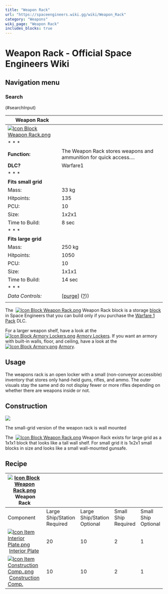 ```yaml
---
title: "Weapon Rack"
url: "https://spaceengineers.wiki.gg/wiki/Weapon_Rack"
category: "Weapons"
wiki_page: "Weapon Rack"
includes_blocks: true
---
```


# Weapon Rack - Official Space Engineers Wiki

## Navigation menu

### Search

(#searchInput)

| Weapon Rack |     |
| --- | --- |
| [![Icon Block Weapon Rack.png](https://spaceengineers.wiki.gg/images/4/4d/Icon_Block_Weapon_Rack.png?7f016f)](https://spaceengineers.wiki.gg/wiki/File:Icon_Block_Weapon_Rack.png) |     |
| * * * |     |
| **Function:** | The Weapon Rack stores weapons and ammunition for quick access.... |
| **DLC?** | Warfare1 |
| * * * |     |
| **Fits small grid** |     |
| Mass: | 33 kg |
| Hitpoints: | 135 |
| PCU: | 10  |
| Size: | 1x2x1 |
| Time to Build: | 8 sec |
| * * * |     |
| **Fits large grid** |     |
| Mass: | 250 kg |
| Hitpoints: | 1050 |
| PCU: | 10  |
| Size: | 1x1x1 |
| Time to Build: | 14 sec |
| * * * |     |
| _Data Controls:_ | \[[purge](https://spaceengineers.wiki.gg/wiki/Weapon_Rack?action=purge)\] ([?](https://spaceengineers.wiki.gg/wiki/Template:Info_Block))) |
|     |     |

The  [![Icon Block Weapon Rack.png](https://spaceengineers.wiki.gg/images/thumb/4/4d/Icon_Block_Weapon_Rack.png/21px-Icon_Block_Weapon_Rack.png?7f016f)](https://spaceengineers.wiki.gg/wiki/Weapon_Rack "Weapon Rack") Weapon Rack block is a storage [block](https://spaceengineers.wiki.gg/wiki/Block "Block") in Space Engineers that you can build only if you purchase the [Warfare 1 Pack](https://spaceengineers.wiki.gg/wiki/Warfare_1_Pack "Warfare 1 Pack") DLC.

For a larger weapon shelf, have a look at the  [![Icon Block Armory Lockers.png](https://spaceengineers.wiki.gg/images/thumb/3/3e/Icon_Block_Armory_Lockers.png/21px-Icon_Block_Armory_Lockers.png?4ce5a8)](https://spaceengineers.wiki.gg/wiki/Armory_Lockers "Armory Lockers") [Armory Lockers](https://spaceengineers.wiki.gg/wiki/Armory_Lockers "Armory Lockers"). If you want an armory with built-in walls, floor, and ceiling, have a look at the  [![Icon Block Armory.png](https://spaceengineers.wiki.gg/images/thumb/d/de/Icon_Block_Armory.png/21px-Icon_Block_Armory.png?59b10c)](https://spaceengineers.wiki.gg/wiki/Armory "Armory") [Armory](https://spaceengineers.wiki.gg/wiki/Armory "Armory").

## Usage

The weapons rack is an open locker with a small (non-conveyor accessible) inventory that stores only hand-held guns, rifles, and ammo. The outer visuals stay the same and do not display fewer or more rifles depending on whether there are weapons inside or not.

## Construction

[![](https://spaceengineers.wiki.gg/images/c/cc/Small_wall-mounted_weapon_rack.png?dd818c)](https://spaceengineers.wiki.gg/wiki/File:Small_wall-mounted_weapon_rack.png)

The small-grid version of the weapon rack is wall mounted

The  [![Icon Block Weapon Rack.png](https://spaceengineers.wiki.gg/images/thumb/4/4d/Icon_Block_Weapon_Rack.png/21px-Icon_Block_Weapon_Rack.png?7f016f)](https://spaceengineers.wiki.gg/wiki/Weapon_Rack "Weapon Rack") Weapon Rack exists for large grid as a 1x1x1 block that looks like a tall wall shelf. For small grid it is 1x2x1 small blocks in size and looks like a small wall-mounted gunsafe.

## Recipe

| [![Icon Block Weapon Rack.png](https://spaceengineers.wiki.gg/images/thumb/4/4d/Icon_Block_Weapon_Rack.png/21px-Icon_Block_Weapon_Rack.png?7f016f)](https://spaceengineers.wiki.gg/wiki/Weapon_Rack "Weapon Rack") Weapon Rack |     |     |     |     |
| --- | --- | --- | --- | --- |
| Component | Large Ship/Station  <br>Required | Large Ship/Station  <br>Optional | Small Ship  <br>Required | Small Ship  <br>Optional |
| [![Icon Item Interior Plate.png](https://spaceengineers.wiki.gg/images/thumb/7/77/Icon_Item_Interior_Plate.png/21px-Icon_Item_Interior_Plate.png?d80f8e)](https://spaceengineers.wiki.gg/wiki/Interior_Plate "Interior Plate") [Interior Plate](https://spaceengineers.wiki.gg/wiki/Interior_Plate "Interior Plate") | 20  | 10  | 2   | 1   |
| [![Icon Item Construction Comp..png](https://spaceengineers.wiki.gg/images/thumb/4/45/Icon_Item_Construction_Comp..png/21px-Icon_Item_Construction_Comp..png?cdc26f)](https://spaceengineers.wiki.gg/wiki/Construction_Comp. "Construction Comp.") [Construction Comp.](https://spaceengineers.wiki.gg/wiki/Construction_Comp. "Construction Comp.") | 10  | 10  | 2   | 1   |